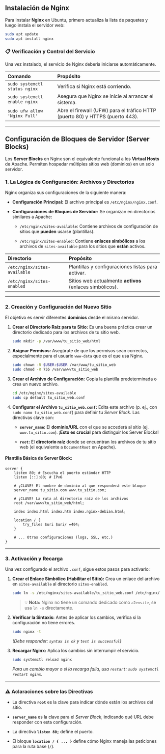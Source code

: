 

## Instalación de Nginx

Para instalar **Nginx** en Ubuntu, primero actualiza la lista de paquetes y luego instala el servidor web:

```bash
sudo apt update
sudo apt install nginx
```

### 📋 Verificación y Control del Servicio

Una vez instalado, el servicio de Nginx debería iniciarse automáticamente.

| Comando | Propósito |
| :--- | :--- |
| `sudo systemctl status nginx` | Verifica si Nginx está corriendo. |
| `sudo systemctl enable nginx` | Asegura que Nginx se inicie al arrancar el sistema. |
| `sudo ufw allow 'Nginx Full'` | Abre el firewall (UFW) para el tráfico HTTP (puerto 80) y HTTPS (puerto 443). |

-----

## Configuración de Bloques de Servidor (Server Blocks)

Los **Server Blocks** en Nginx son el equivalente funcional a los **Virtual Hosts** de Apache. Permiten hospedar múltiples sitios web (dominios) en un solo servidor.

### 1\. La Lógica de Configuración: Archivos y Directorios

Nginx organiza sus configuraciones de la siguiente manera:

  - **Configuración Principal:** El archivo principal es `/etc/nginx/nginx.conf`.

  - **Configuraciones de Bloques de Servidor:** Se organizan en directorios similares a Apache:

      - `/etc/nginx/sites-available`: Contiene archivos de configuración de sitios que **pueden** usarse (plantillas).

      - `/etc/nginx/sites-enabled`: Contiene **enlaces simbólicos** a los archivos de `sites-available` para los sitios que **están** activos.

| **Directorio** | **Propósito** |
| :--- | :--- |
| `/etc/nginx/sites-available` | Plantillas y configuraciones listas para activar. |
| `/etc/nginx/sites-enabled` | Sitios web actualmente **activos** (enlaces simbólicos). |

-----

### 2\. Creación y Configuración del Nuevo Sitio

El objetivo es servir diferentes **dominios** desde el mismo servidor.

1.  **Crear el Directorio Raíz para tu Sitio:** Es una buena práctica crear un directorio dedicado para los archivos de tu sitio web.

    ```bash
    sudo mkdir -p /var/www/tu_sitio_web/html
    ```

2.  **Asignar Permisos:** Asegúrate de que los permisos sean correctos, especialmente para el usuario `www-data` que es el que usa Nginx.

    ```bash
    sudo chown -R $USER:$USER /var/www/tu_sitio_web
    sudo chmod -R 755 /var/www/tu_sitio_web
    ```

3.  **Crear el Archivo de Configuración:** Copia la plantilla predeterminada o crea un nuevo archivo.

    ```bash
    cd /etc/nginx/sites-available
    sudo cp default tu_sitio_web.conf
    ```

4.  **Configurar el Archivo `tu_sitio_web.conf`:** Edita este archivo (p. ej., con `sudo nano tu_sitio_web.conf`) para definir tu *Server Block*. Las directivas clave son:

      - **`server_name`:** El **dominio/URL** con el que se accederá al sitio (ej. `www.tu_sitio.com`). ¡**Esto es crucial** para distinguir los Server Blocks\!

      - **`root`:** El **directorio raíz** donde se encuentran los archivos de tu sitio web (el equivalente a `DocumentRoot` en Apache).

#### Plantilla Básica de Server Block:

```nginx
server {
    listen 80; # Escucha el puerto estándar HTTP
    listen [::]:80; # IPv6

    # ¡CLAVE! El nombre de dominio al que responderá este bloque
    server_name tu_sitio.com www.tu_sitio.com; 

    # ¡CLAVE! La ruta al directorio raíz de los archivos
    root /var/www/tu_sitio_web/html;

    index index.html index.htm index.nginx-debian.html;

    location / {
        try_files $uri $uri/ =404;
    }

    # ... Otras configuraciones (logs, SSL, etc.)
}
```

-----

### 3\. Activación y Recarga

Una vez configurado el archivo `.conf`, sigue estos pasos para activarlo:

1.  **Crear el Enlace Simbólico (Habilitar el Sitio):** Crea un enlace del archivo en `sites-available` al directorio `sites-enabled`.

    ```bash
    sudo ln -s /etc/nginx/sites-available/tu_sitio_web.conf /etc/nginx/sites-enabled/
    ```

    > 💡 **Nota:** Nginx no tiene un comando dedicado como `a2ensite`, se usa `ln -s` directamente.

2.  **Verificar la Sintaxis:** Antes de aplicar los cambios, verifica si la configuración no tiene errores.

    ```bash
    sudo nginx -t
    ```

    *(Debe responder: `syntax is ok` y `test is successful`)*

3.  **Recargar Nginx:** Aplica los cambios sin interrumpir el servicio.

    ```bash
    sudo systemctl reload nginx
    ```

    *Para un cambio mayor o si la recarga falla, usa `restart`: `sudo systemctl restart nginx`.*

-----

### ⚠️ Aclaraciones sobre las Directivas

  - La directiva **`root`** es la clave para indicar dónde están los archivos del sitio.

  - **`server_name`** es la clave para el *Server Block*, indicando qué URL debe responder con esta configuración.

  - La directiva **`listen 80;`** define el puerto.

  - El bloque **`location / { ... }`** define cómo Nginx maneja las peticiones para la ruta base (`/`).